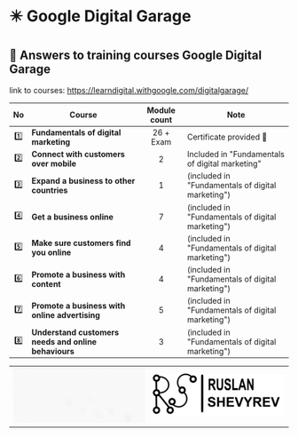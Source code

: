 # :eight_pointed_black_star: Google Digital Garage

## :star2: Answers to training courses Google Digital Garage

link to courses:
https://learndigital.withgoogle.com/digitalgarage/

| No | Course| Module count | Note |
| :---: | ------------- | :---: | -------------- |
| :one: | **Fundamentals of digital marketing** | 26 + Exam | Certificate provided :scroll: |
| :two: | **Connect with customers over mobile** | 2 | Included in "Fundamentals of digital marketing" |
| :three: | **Expand a business to other countries** | 1 | (included in "Fundamentals of digital marketing") |
| :four: | **Get a business online** | 7 |(included in "Fundamentals of digital marketing") |
| :five: | **Make sure customers find you online** | 4 |(included in "Fundamentals of digital marketing") |
| :six: | **Promote a business with content** | 4 |(included in "Fundamentals of digital marketing") |
| :seven:| **Promote a business with online advertising** | 5 |(included in "Fundamentals of digital marketing") |
| :eight:| **Understand customers needs and online behaviours**| 3 |(included in "Fundamentals of digital marketing") |
<table>
  <tr>
    <td valign="center" width="49%"><img src="https://github.com/Ruslan-Shevyrev/Ruslan-Shevyrev/blob/main/logoRS/logo_mini.gif" title="logo"></td>
    <td valign="center" width="49%"><img src="https://github.com/Ruslan-Shevyrev/Ruslan-Shevyrev/blob/main/logoRS/logoRS_FULL.png" title="RuslanShevyrev"></td>
  </tr>
</table>